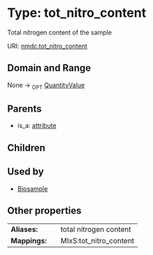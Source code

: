 
# Type: tot_nitro_content


Total nitrogen content of the sample

URI: [nmdc:tot_nitro_content](https://microbiomedata/meta/tot_nitro_content)


## Domain and Range

None ->  <sub>OPT</sub> [QuantityValue](QuantityValue.md)

## Parents

 *  is_a: [attribute](attribute.md)

## Children


## Used by

 * [Biosample](Biosample.md)

## Other properties

|  |  |  |
| --- | --- | --- |
| **Aliases:** | | total nitrogen content |
| **Mappings:** | | MIxS:tot_nitro_content |

